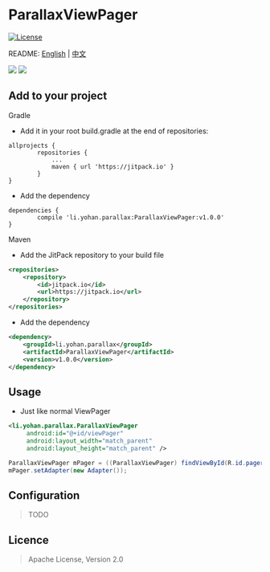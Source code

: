 # ParallaxViewPager

[![License](https://img.shields.io/badge/License-Apache%202.0-blue.svg)](https://opensource.org/licenses/Apache-2.0)

README: [English](https://github.com/demoNo/ParallaxViewPager/blob/master/README.md) | [中文](https://github.com/demoNo/AutoScrollViewPager/blob/master/README-zh.md)

![](https://raw.githubusercontent.com/demoNo/ParallaxViewPager/master/art/rate_0.5.gif)
![](https://raw.githubusercontent.com/demoNo/ParallaxViewPager/master/art/rate_1.gif)

## Add to your project

Gradle

* Add it in your root build.gradle at the end of repositories:
```Gradle
allprojects {
		repositories {
			...
			maven { url 'https://jitpack.io' }
		}
}
```

* Add the dependency
```Gradle
dependencies {
	    compile 'li.yohan.parallax:ParallaxViewPager:v1.0.0'
}
```


Maven

* Add the JitPack repository to your build file
```xml
<repositories>
	<repository>
	    <id>jitpack.io</id>
	    <url>https://jitpack.io</url>
	</repository>
</repositories>
```

* Add the dependency
```xml
<dependency>
	<groupId>li.yohan.parallax</groupId>
	<artifactId>ParallaxViewPager</artifactId>
	<version>v1.0.0</version>
</dependency>
```

## Usage

* Just like normal ViewPager

```xml
<li.yohan.parallax.ParallaxViewPager
     android:id="@+id/viewPager"
     android:layout_width="match_parent"
     android:layout_height="match_parent" />
```

```Java
ParallaxViewPager mPager = ((ParallaxViewPager) findViewById(R.id.pager));
mPager.setAdapter(new Adapter());
```


## Configuration

> TODO


## Licence

> Apache License, Version 2.0